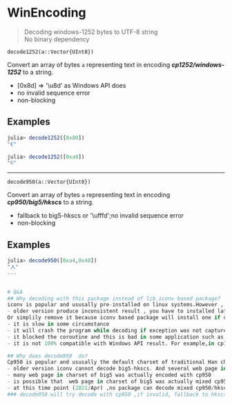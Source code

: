 # WinEncoding
>Decoding windows-1252 bytes to UTF-8 string<br>
>No binary dependency


    decode1252(a::Vector{UInt8})
Convert an array of bytes `a` representing text in encoding ***cp1252/windows-1252*** to a string.
- [0x8d] => '\\u8d' as Windows API does
- no invalid sequence error
- non-blocking
## Examples
```julia
julia> decode1252([0x80])
"€"

julia> decode1252([0xa9])
"©"
```
---

    decode950(a::Vector{UInt8})
Convert an array of bytes `a` representing text in encoding ***cp950/big5/hkscs*** to a string.
- fallback to big5-hkscs or '\ufffd';no invalid sequence error
- non-blocking

## Examples
```julia
julia> decode950([0xa4,0x48])
"人"
---


# Q&A
## Why decoding with this package instead of lib_iconv based package?
iconv is popular and ususally pre-installed on linux systems.However , it has several drawbacks
- older version produce inconsistent result , you have to installed latest iconv by your-self .
Or simplily remove it because iconv based package will install one if not found
- it is slow in some circumstance
- it will crash the program while decoding if exception was not captured by the program
- it blocked the coroutine and this is bad in some application such as web service
- it is not 100% compatible with Windows API result. For example,in cp1252/windows-1252 [0x8d] throw error while it is supposed to be 'u8d'. Many web pages in latin-1 charset is actually encoded with codepage 1252 instead of latin-1. And in unknown charset , it should fallback to codepage 1252 as well.

## Why does decode950  do?
Cp950 is popular and ususally the default charset of traditional Han character in east asia/taiwan. However , the iconv support is limited. Cp950 and hkscs were superset of big5 but hkscs was not compatible with cp950.
- older version iconv cannot decode big5-hkscs. And several web page in charset of big5 was actually encoded with big5-hkscs 
- many web page in charset of big5 was actually encoded with cp950
- is possible that  web page in charset of big5 was actually mixed cp950 and hkscs . But hkscs is not compatible with cp950. For example, euro sign was in cp950 but not in hkscs; therefore , it will trigger exception if mixed cp950/hkscs encoding in iconv based method
- at this time point (2021/Apr) ,no package can decode mixed cp950/hkscs
### decode950 will try decode with cp950 ,if invalid, fallback to hkscs if available, fallback to '\ufffd' if both invalid